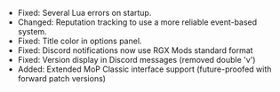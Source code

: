 - Fixed: Several Lua errors on startup.
- Changed: Reputation tracking to use a more reliable event-based system.
- Fixed: Title color in options panel.
- Fixed: Discord notifications now use RGX Mods standard format
- Fixed: Version display in Discord messages (removed double 'v')
- Added: Extended MoP Classic interface support (future-proofed with forward patch versions)